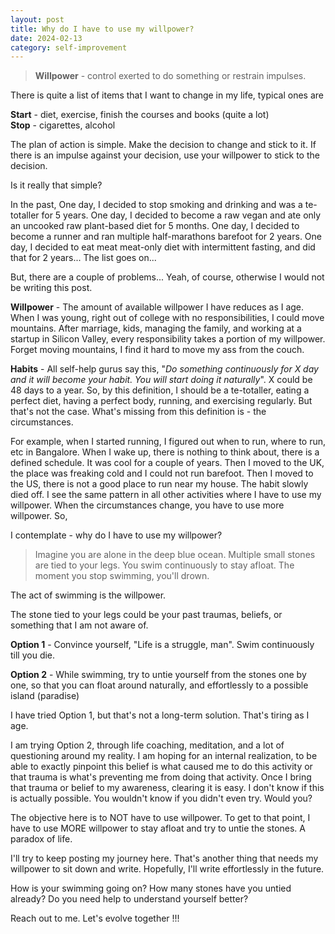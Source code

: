 ```yaml
---
layout: post
title: Why do I have to use my willpower?
date: 2024-02-13
category: self-improvement
---
```


> **Willpower** - control exerted to do something or restrain impulses.

There is quite a list of items that I want to change in my life, typical ones are 

**Start** - diet, exercise, finish the courses and books (quite a lot)  
**Stop** - cigarettes, alcohol  

The plan of action is simple. Make the decision to change and stick to it. If there is an impulse against your decision, use your willpower to stick to the decision.

Is it really that simple?

In the past, One day, I decided to stop smoking and drinking and was a te-totaller for 5 years. One day, I decided to become a raw vegan and ate only an uncooked raw plant-based diet for 5 months. One day, I decided to become a runner and ran multiple half-marathons barefoot for 2 years. One day, I decided to eat meat meat-only diet with intermittent fasting, and did that for 2 years... The list goes on...

But, there are a couple of problems... Yeah, of course, otherwise I would not be writing this post.

**Willpower** - The amount of available willpower I have reduces as I age. When I was young, right out of college with no responsibilities, I could move mountains. After marriage, kids, managing the family, and working at a startup in Silicon Valley, every responsibility takes a portion of my willpower. Forget moving mountains, I find it hard to move my ass from the couch.

**Habits** - All self-help gurus say this, "_Do something continuously for X day and it will become your habit. You will start doing it naturally_". X could be 48 days to a year. So, by this definition, I should be a te-totaller, eating a perfect diet, having a perfect body, running, and exercising regularly. But that's not the case. What's missing from this definition is - the circumstances.

For example, when I started running, I figured out when to run, where to run, etc in Bangalore. When I wake up, there is nothing to think about, there is a defined schedule. It was cool for a couple of years. Then I moved to the UK, the place was freaking cold and I could not run barefoot. Then I moved to the US, there is not a good place to run near my house. The habit slowly died off. I see the same pattern in all other activities where I have to use my willpower. When the circumstances change, you have to use more willpower. So,

I contemplate - why do I have to use my willpower? 

> Imagine you are alone in the deep blue ocean. Multiple small stones are tied to your legs. You swim continuously to stay afloat. The moment you stop swimming, you'll drown.

The act of swimming is the willpower.

The stone tied to your legs could be your past traumas, beliefs, or something that I am not aware of.  

**Option 1** - Convince yourself, "Life is a struggle, man". Swim continuously till you die. 

**Option 2** - While swimming, try to untie yourself from the stones one by one, so that you can float around naturally, and effortlessly to a possible island (paradise)

I have tried Option 1, but that's not a long-term solution. That's tiring as I age.

I am trying Option 2, through life coaching, meditation, and a lot of questioning around my reality. I am hoping for an internal realization, to be able to exactly pinpoint this belief is what caused me to do this activity or that trauma is what's preventing me from doing that activity. Once I bring that trauma or belief to my awareness, clearing it is easy. I don't know if this is actually possible. You wouldn't know if you didn't even try. Would you?

The objective here is to NOT have to use willpower. To get to that point, I have to use MORE willpower to stay afloat and try to untie the stones. A paradox of life.

I'll try to keep posting my journey here. That's another thing that needs my willpower to sit down and write. Hopefully, I'll write effortlessly in the future.

How is your swimming going on? How many stones have you untied already? Do you need help to understand yourself better? 

Reach out to me. Let's evolve together !!!